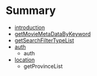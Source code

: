 # Summary

* [introduction](README.md)
* [getMovieMetaDataByKeyword](chapter1.md)
* [getSearchFilterTypeList](Search/getSearchFilterTypeList.md)
* [auth](auth.md)
   * auth
* [location](location.md)
   * getProvinceList

